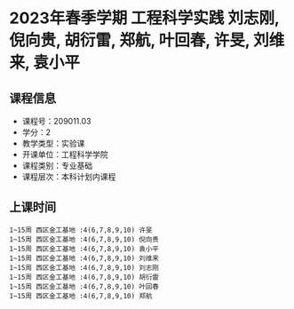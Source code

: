 # 2023年春季学期 工程科学实践 刘志刚, 倪向贵, 胡衍雷, 郑航, 叶回春, 许旻, 刘维来, 袁小平






## 课程信息

- 课程号：209011.03
- 学分：2
- 教学类型：实验课
- 开课单位：工程科学学院
- 课程类别：专业基础
- 课程层次：本科计划内课程

## 上课时间

```
1~15周 西区金工基地 :4(6,7,8,9,10) 许旻
1~15周 西区金工基地 :4(6,7,8,9,10) 倪向贵
1~15周 西区金工基地 :4(6,7,8,9,10) 袁小平
1~15周 西区金工基地 :4(6,7,8,9,10) 刘维来
1~15周 西区金工基地 :4(6,7,8,9,10) 刘志刚
1~15周 西区金工基地 :4(6,7,8,9,10) 胡衍雷
1~15周 西区金工基地 :4(6,7,8,9,10) 叶回春
1~15周 西区金工基地 :4(6,7,8,9,10) 郑航
```


